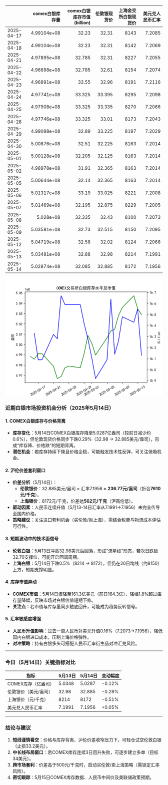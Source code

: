 |            |   comex白银库存量 |   comex白银库存市值(billion) |   伦敦银现货价 |   上海金交所白银现货价 |   美元兑人民币汇率 |
|:-----------|------------------:|-----------------------------:|---------------:|-----------------------:|-------------------:|
| 2025-04-17 |       4.99104e+08 |                       32.23  |         32.31  |                   8143 |             7.2085 |
| 2025-04-18 |       4.99104e+08 |                       32.23  |         32.31  |                   8142 |             7.2069 |
| 2025-04-21 |       4.97895e+08 |                       32.785 |         32.31  |                   8227 |             7.2055 |
| 2025-04-22 |       4.96698e+08 |                       32.785 |         32.61  |                   8154 |             7.2074 |
| 2025-04-23 |       4.96891e+08 |                       33.55  |         32.96  |                   8191 |             7.2116 |
| 2025-04-24 |       4.97741e+08 |                       33.325 |         33.395 |                   8295 |             7.2098 |
| 2025-04-25 |       4.97908e+08 |                       33.325 |         33.335 |                   8270 |             7.2066 |
| 2025-04-28 |       4.97746e+08 |                       33.325 |         33.01  |                   8173 |             7.2043 |
| 2025-04-29 |       4.99098e+08 |                       32.89  |         33.225 |                   8197 |             7.2029 |
| 2025-04-30 |       5.00876e+08 |                       32.51  |         32.225 |                   8163 |             7.2014 |
| 2025-05-01 |       5.00128e+08 |                       32.205 |         32.125 |                   8163 |             7.2014 |
| 2025-05-02 |       4.98978e+08 |                       31.91  |         32.365 |                   8163 |             7.2014 |
| 2025-05-05 |       5.00644e+08 |                       32.14  |         32.365 |                   8163 |             7.2014 |
| 2025-05-06 |       5.01317e+08 |                       33.19  |         33.025 |                   8221 |             7.2008 |
| 2025-05-07 |       5.01469e+08 |                       32.195 |         32.875 |                   8229 |             7.2005 |
| 2025-05-08 |       5.028e+08   |                       32.335 |         32.43  |                   8100 |             7.2073 |
| 2025-05-09 |       5.03581e+08 |                       32.73  |         32.515 |                   8150 |             7.2095 |
| 2025-05-12 |       5.04719e+08 |                       32.56  |         32.02  |                   8124 |             7.2066 |
| 2025-05-13 |       5.03481e+08 |                       32.88  |         32.98  |                   8214 |             7.1991 |
| 2025-05-14 |       5.02874e+08 |                       32.085 |         32.885 |                   8172 |             7.1956 |

![图](silver.png)



### 近期白银市场投资机会分析（2025年5月14日）

#### 1. **COMEX白银库存与价格背离**
- **库存变化**：5月14日COMEX白银库存降至5.0287亿盎司（较前日减少约0.6%），但伦敦现货价格同步下跌0.29%（32.98 → 32.885美元/盎司），形成“库存降、价格跌”的短期背离。
- **潜在机会**：若库存持续下降且价格企稳，可能触发技术性反弹，可关注低吸机会。

#### 2. **沪伦价差套利窗口**
- **价差分析**（5月14日）：
  - **伦敦银价**：32.885美元/盎司 × 汇率7.1956 ≈ **236.77元/盎司**（折合**7610元/千克**）。
  - **上海银价**：8172元/千克，价差达**562元/千克**（沪高伦低）。
- **驱动因素**：人民币连续升值（5月13-14日汇率从7.1991→7.1956）未完全传导至国内价格。
- **策略建议**：关注进口套利机会（买伦敦/抛上海），需结合税费与物流成本评估可行性。

#### 3. **短期波动中的技术面信号**
- **伦敦白银**：5月13日冲高32.98美元后回落，形成“流星线”形态，若次日跌破32.70支撑位，可能开启回调周期。
- **上海白银**：5月14日下跌0.5%（8214 → 8172），但仍在20日均线（约8150）上方，短期支撑明显。

#### 4. **库存市值异动**
- **COMEX市值**：5月14日骤降至161.3亿美元（前日164.3亿），降幅1.8%超过库存量降幅，反映市场对白银估值短期下修。
- **关注点**：若市值与库存量同步触底回升，可能成为趋势反转信号。

#### 5. **汇率敏感度增强**
- **人民币升值影响**：过去一周人民币对美元升值0.16%（7.2073→7.1956），降低国内白银进口成本，压制上海价格弹性。
- **对冲策略**：持有白银多头可搭配人民币汇率衍生品对冲汇兑风险。

---

### 今日（5月14日）关键指标对比
| 指标               | 5月13日       | 5月14日       | 变动幅度  |
|--------------------|--------------|--------------|----------|
| COMEX库存（亿盎司） | 5.0348       | 5.0287       | -0.12%   |
| 伦敦银价（美元/盎司）| 32.98        | 32.885       | -0.29%   |
| 上海银价（元/千克） | 8214         | 8172         | -0.51%   |
| 美元兑人民币汇率    | 7.1991       | 7.1956       | +0.05%   |

---

### 结论与建议
1. **短线谨慎看空**：价格与库存背离、沪伦价差收窄压力下，可轻仓试空伦敦白银（止损33.2美元）。
2. **中长线布局窗口**：若COMEX库存连续3日回升失败，可逐步建立多单（目标34美元）。
3. **跨市场套利**：价差高于500元/千克时，启动买伦敦/卖上海策略（需锁定汇率风险）。
4. **密切跟踪**：5月15日COMEX库存数据、人民币中间价及美联储政策预期。